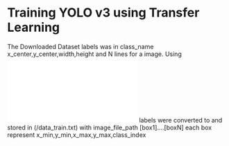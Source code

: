 # Training YOLO v3 using Transfer Learning 
The Downloaded Dataset labels was in class_name x_center,y_center,width,height and N lines for a image.
Using ![](/convert.py) labels were converted to and stored in (/data_train.txt) with image_file_path [box1]....[boxN]
each box represent x_min,y_min,x_max,y_max,class_index
